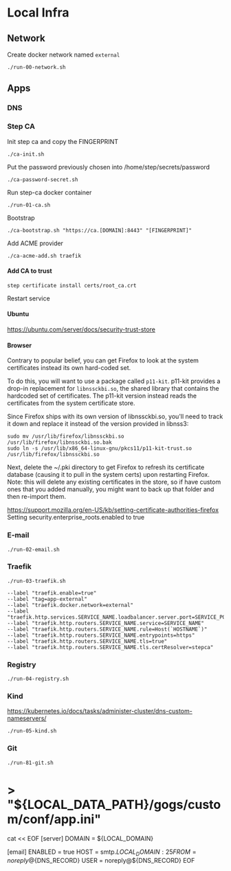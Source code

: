 # Local Infra

## Network

Create docker network named `external`

```shell
./run-00-network.sh
```

## Apps

### DNS

### Step CA

Init step ca and copy the FINGERPRINT

```shell
./ca-init.sh
```

Put the password previously chosen into /home/step/secrets/password

```shell
./ca-password-secret.sh
```

Run step-ca docker container

```shell
./run-01-ca.sh
```

Bootstrap

```shell
./ca-bootstrap.sh "https://ca.[DOMAIN]:8443" "[FINGERPRINT]"
```

Add ACME provider

```shell
./ca-acme-add.sh traefik
```

#### Add CA to trust

```shell
step certificate install certs/root_ca.crt
```

Restart service

#### Ubuntu

https://ubuntu.com/server/docs/security-trust-store

#### Browser

Contrary to popular belief, you can get Firefox to look at the system certificates instead its own hard-coded set.

To do this, you will want to use a package called `p11-kit`. p11-kit provides a drop-in replacement for `libnssckbi.so`, the shared library that contains the hardcoded set of certificates. The p11-kit version instead reads the certificates from the system certificate store.

Since Firefox ships with its own version of libnssckbi.so, you'll need to track it down and replace it instead of the version provided in libnss3:

```shell
sudo mv /usr/lib/firefox/libnssckbi.so /usr/lib/firefox/libnssckbi.so.bak
sudo ln -s /usr/lib/x86_64-linux-gnu/pkcs11/p11-kit-trust.so /usr/lib/firefox/libnssckbi.so
```

Next, delete the ~/.pki directory to get Firefox to refresh its certificate database (causing it to pull in the system certs) upon restarting Firefox. Note: this will delete any existing certificates in the store, so if have custom ones that you added manually, you might want to back up that folder and then re-import them.

https://support.mozilla.org/en-US/kb/setting-certificate-authorities-firefox
Setting security.enterprise_roots.enabled to true

### E-mail

```shell
./run-02-email.sh
```

### Traefik

```shell
./run-03-traefik.sh
```

```cli
--label "traefik.enable=true"
--label "tag=app-external"
--label "traefik.docker.network=external"
--label "traefik.http.services.SERVICE_NAME.loadbalancer.server.port=SERVICE_PORT"
--label "traefik.http.routers.SERVICE_NAME.service=SERVICE_NAME"
--label "traefik.http.routers.SERVICE_NAME.rule=Host(`HOSTNAME`)"
--label "traefik.http.routers.SERVICE_NAME.entrypoints=https"
--label "traefik.http.routers.SERVICE_NAME.tls=true"
--label "traefik.http.routers.SERVICE_NAME.tls.certResolver=stepca"
```


### Registry

```shell
./run-04-registry.sh
```

### Kind

https://kubernetes.io/docs/tasks/administer-cluster/dns-custom-nameservers/

```shell
./run-05-kind.sh
```

### Git

```shell
./run-81-git.sh
```

#  > "${LOCAL_DATA_PATH}/gogs/custom/conf/app.ini"
cat << EOF
[server]
DOMAIN = ${LOCAL_DOMAIN}

[email]
ENABLED = true
HOST = smtp.${LOCAL_DOMAIN}:25
FROM = noreply@${DNS_RECORD}
USER = noreply@${DNS_RECORD}
EOF
